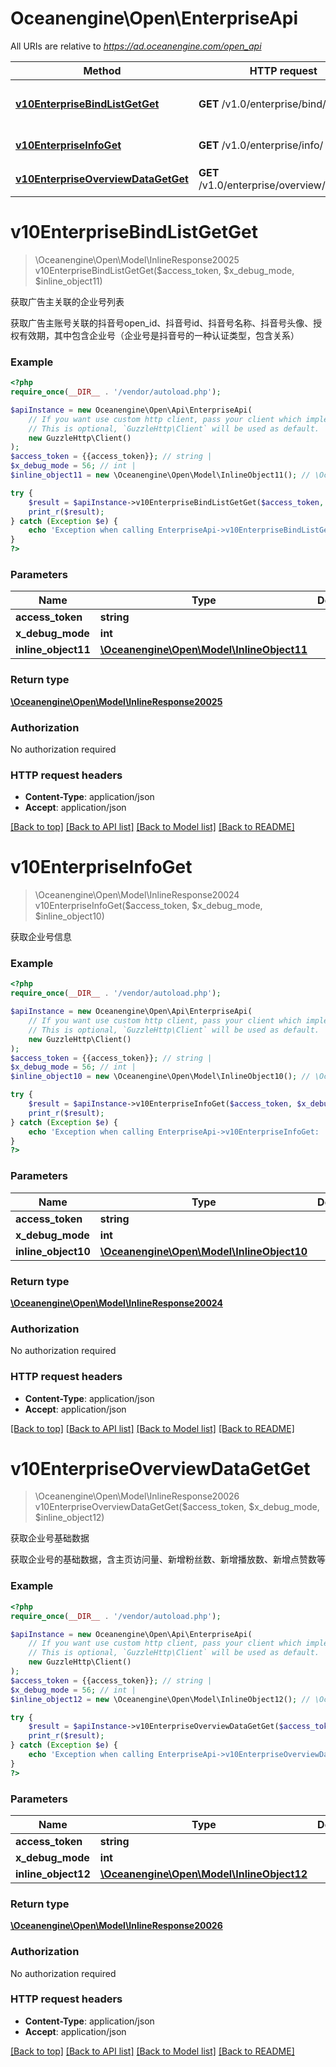 # Oceanengine\Open\EnterpriseApi

All URIs are relative to *https://ad.oceanengine.com/open_api*

Method | HTTP request | Description
------------- | ------------- | -------------
[**v10EnterpriseBindListGetGet**](EnterpriseApi.md#v10EnterpriseBindListGetGet) | **GET** /v1.0/enterprise/bind/list/get/ | 获取广告主关联的企业号列表
[**v10EnterpriseInfoGet**](EnterpriseApi.md#v10EnterpriseInfoGet) | **GET** /v1.0/enterprise/info/ | 获取企业号信息
[**v10EnterpriseOverviewDataGetGet**](EnterpriseApi.md#v10EnterpriseOverviewDataGetGet) | **GET** /v1.0/enterprise/overview/data/get/ | 获取企业号基础数据


# **v10EnterpriseBindListGetGet**
> \Oceanengine\Open\Model\InlineResponse20025 v10EnterpriseBindListGetGet($access_token, $x_debug_mode, $inline_object11)

获取广告主关联的企业号列表

获取广告主账号关联的抖音号open_id、抖音号id、抖音号名称、抖音号头像、授权有效期，其中包含企业号（企业号是抖音号的一种认证类型，包含关系）

### Example
```php
<?php
require_once(__DIR__ . '/vendor/autoload.php');

$apiInstance = new Oceanengine\Open\Api\EnterpriseApi(
    // If you want use custom http client, pass your client which implements `GuzzleHttp\ClientInterface`.
    // This is optional, `GuzzleHttp\Client` will be used as default.
    new GuzzleHttp\Client()
);
$access_token = {{access_token}}; // string | 
$x_debug_mode = 56; // int | 
$inline_object11 = new \Oceanengine\Open\Model\InlineObject11(); // \Oceanengine\Open\Model\InlineObject11 | 

try {
    $result = $apiInstance->v10EnterpriseBindListGetGet($access_token, $x_debug_mode, $inline_object11);
    print_r($result);
} catch (Exception $e) {
    echo 'Exception when calling EnterpriseApi->v10EnterpriseBindListGetGet: ', $e->getMessage(), PHP_EOL;
}
?>
```

### Parameters

Name | Type | Description  | Notes
------------- | ------------- | ------------- | -------------
 **access_token** | **string**|  | [optional]
 **x_debug_mode** | **int**|  | [optional]
 **inline_object11** | [**\Oceanengine\Open\Model\InlineObject11**](../Model/InlineObject11.md)|  | [optional]

### Return type

[**\Oceanengine\Open\Model\InlineResponse20025**](../Model/InlineResponse20025.md)

### Authorization

No authorization required

### HTTP request headers

 - **Content-Type**: application/json
 - **Accept**: application/json

[[Back to top]](#) [[Back to API list]](../../README.md#documentation-for-api-endpoints) [[Back to Model list]](../../README.md#documentation-for-models) [[Back to README]](../../README.md)

# **v10EnterpriseInfoGet**
> \Oceanengine\Open\Model\InlineResponse20024 v10EnterpriseInfoGet($access_token, $x_debug_mode, $inline_object10)

获取企业号信息

### Example
```php
<?php
require_once(__DIR__ . '/vendor/autoload.php');

$apiInstance = new Oceanengine\Open\Api\EnterpriseApi(
    // If you want use custom http client, pass your client which implements `GuzzleHttp\ClientInterface`.
    // This is optional, `GuzzleHttp\Client` will be used as default.
    new GuzzleHttp\Client()
);
$access_token = {{access_token}}; // string | 
$x_debug_mode = 56; // int | 
$inline_object10 = new \Oceanengine\Open\Model\InlineObject10(); // \Oceanengine\Open\Model\InlineObject10 | 

try {
    $result = $apiInstance->v10EnterpriseInfoGet($access_token, $x_debug_mode, $inline_object10);
    print_r($result);
} catch (Exception $e) {
    echo 'Exception when calling EnterpriseApi->v10EnterpriseInfoGet: ', $e->getMessage(), PHP_EOL;
}
?>
```

### Parameters

Name | Type | Description  | Notes
------------- | ------------- | ------------- | -------------
 **access_token** | **string**|  | [optional]
 **x_debug_mode** | **int**|  | [optional]
 **inline_object10** | [**\Oceanengine\Open\Model\InlineObject10**](../Model/InlineObject10.md)|  | [optional]

### Return type

[**\Oceanengine\Open\Model\InlineResponse20024**](../Model/InlineResponse20024.md)

### Authorization

No authorization required

### HTTP request headers

 - **Content-Type**: application/json
 - **Accept**: application/json

[[Back to top]](#) [[Back to API list]](../../README.md#documentation-for-api-endpoints) [[Back to Model list]](../../README.md#documentation-for-models) [[Back to README]](../../README.md)

# **v10EnterpriseOverviewDataGetGet**
> \Oceanengine\Open\Model\InlineResponse20026 v10EnterpriseOverviewDataGetGet($access_token, $x_debug_mode, $inline_object12)

获取企业号基础数据

获取企业号的基础数据，含主页访问量、新增粉丝数、新增播放数、新增点赞数等

### Example
```php
<?php
require_once(__DIR__ . '/vendor/autoload.php');

$apiInstance = new Oceanengine\Open\Api\EnterpriseApi(
    // If you want use custom http client, pass your client which implements `GuzzleHttp\ClientInterface`.
    // This is optional, `GuzzleHttp\Client` will be used as default.
    new GuzzleHttp\Client()
);
$access_token = {{access_token}}; // string | 
$x_debug_mode = 56; // int | 
$inline_object12 = new \Oceanengine\Open\Model\InlineObject12(); // \Oceanengine\Open\Model\InlineObject12 | 

try {
    $result = $apiInstance->v10EnterpriseOverviewDataGetGet($access_token, $x_debug_mode, $inline_object12);
    print_r($result);
} catch (Exception $e) {
    echo 'Exception when calling EnterpriseApi->v10EnterpriseOverviewDataGetGet: ', $e->getMessage(), PHP_EOL;
}
?>
```

### Parameters

Name | Type | Description  | Notes
------------- | ------------- | ------------- | -------------
 **access_token** | **string**|  | [optional]
 **x_debug_mode** | **int**|  | [optional]
 **inline_object12** | [**\Oceanengine\Open\Model\InlineObject12**](../Model/InlineObject12.md)|  | [optional]

### Return type

[**\Oceanengine\Open\Model\InlineResponse20026**](../Model/InlineResponse20026.md)

### Authorization

No authorization required

### HTTP request headers

 - **Content-Type**: application/json
 - **Accept**: application/json

[[Back to top]](#) [[Back to API list]](../../README.md#documentation-for-api-endpoints) [[Back to Model list]](../../README.md#documentation-for-models) [[Back to README]](../../README.md)

